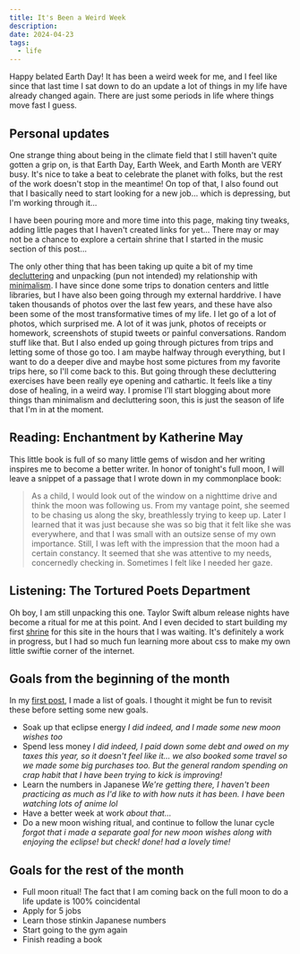 ```yaml
---
title: It's Been a Weird Week
description: 
date: 2024-04-23
tags:
  - life
---
```


Happy belated Earth Day! It has been a weird week for me, and I feel like since that last time I sat down to do an update a lot of things in my life have already changed again. There are just some periods in life where things move fast I guess.

## Personal updates
One strange thing about being in the climate field that I still haven't quite gotten a grip on, is that Earth Day, Earth Week, and Earth Month are VERY busy. It's nice to take a beat to celebrate the planet with folks, but the rest of the work doesn't stop in the meantime! On top of that, I also found out that I basically need to start looking for a new job... which is depressing, but I'm working through it...

I have been pouring more and more time into this page, making tiny tweaks, adding little pages that I haven't created links for yet... There may or may not be a chance to explore a certain shrine that I started in the music section of this post... 

The only other thing that has been taking up quite a bit of my time <a href="blog/I-need-to-declutter/">decluttering</a> and unpacking (pun not intended) my relationship with <a href="/digital-garden/minimalism/">minimalism</a>. I have since done some trips to donation centers and little libraries, but I have also been going through my external harddrive. I have taken thousands of photos over the last few years, and these have also been some of the most transformative times of my life. I let go of a lot of photos, which surprised me. A lot of it was junk, photos of receipts or homework, screenshots of stupid tweets or painful conversations. Random stuff like that. But I also ended up going through pictures from trips and letting some of those go too. I am maybe halfway through everything, but I want to do a deeper dive and maybe host some pictures from my favorite trips here, so I'll come back to this. But going through these decluttering exercises have been really eye opening and cathartic. It feels like a tiny dose of healing, in a weird way. I promise I'll start blogging about more things than minimalism and decluttering soon, this is just the season of life that I'm in at the moment.

## Reading: Enchantment by Katherine May
This little book is full of so many little gems of wisdon and her writing inspires me to become a better writer. In honor of tonight's full moon, I will leave a snippet of a passage that I wrote down in my commonplace book:

> As a child, I would look out of the window on a nighttime drive and think the moon was following us. From my vantage point, she seemed to be chasing us along the sky, breathlessly trying to keep up. Later I learned that it was just because she was so big that it felt like she was everywhere, and that I was small with an outsize sense of my own importance. Still, I was left with the impression that the moon had a certain constancy. It seemed that she was attentive to my needs, concernedly checking in. Sometimes I felt like I needed her gaze.

## Listening: The Tortured Poets Department
Oh boy, I am still unpacking this one. Taylor Swift album release nights have become a ritual for me at this point. And I even decided to start building my first <a href="/shrines/taylorswift/">shrine</a> for this site in the hours that I was waiting. It's definitely a work in progress, but I had so much fun learning more about css to make my own little swiftie corner of the internet.

## Goals from the beginning of the month
In my <a href="/blog/april-so-far24/">first post</a>, I made a list of goals. I thought it might be fun to revisit these before setting some new goals.

- Soak up that eclipse energy *I did indeed, and I made some new moon wishes too*
- Spend less money *I did indeed, I paid down some debt and owed on my taxes this year, so it doesn't feel like it... we also booked some travel so we made some big purchases too. But the general random spending on crap habit that I have been trying to kick is improving!*
- Learn the numbers in Japanese *We're getting there, I haven't been practicing as much as I'd like to with how nuts it has been. I have been watching lots of anime lol*
- Have a better week at work *about that...*
- Do a new moon wishing ritual, and continue to follow the lunar cycle *forgot that i made a separate goal for new moon wishes along with enjoying the eclipse! but check! done! had a lovely time!*

## Goals for the rest of the month
- Full moon ritual! The fact that I am coming back on the full moon to do a life update is 100% coincidental
- Apply for 5 jobs
- Learn those stinkin Japanese numbers
- Start going to the gym again
- Finish reading a book
